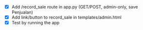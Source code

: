 - [x] Add /record_sale route in app.py (GET/POST, admin-only, save Penjualan)
- [x] Add link/button to record_sale in templates/admin.html
- [x] Test by running the app
